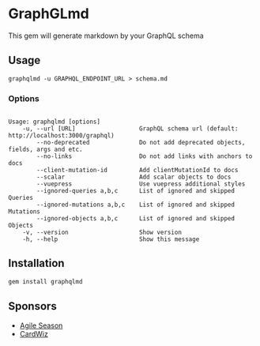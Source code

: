 # GraphGLmd

This gem will generate markdown by your GraphQL schema

## Usage
```
graphqlmd -u GRAPHQL_ENDPOINT_URL > schema.md
```

### Options
```

Usage: graphqlmd [options]
    -u, --url [URL]                  GraphQL schema url (default: http://localhost:3000/graphql)
        --no-deprecated              Do not add deprecated objects, fields, args and etc.
        --no-links                   Do not add links with anchors to docs
        --client-mutation-id         Add clientMutationId to docs
        --scalar                     Add scalar objects to docs
        --vuepress                   Use vuepress additional styles
        --ignored-queries a,b,c      List of ignored and skipped Queries
        --ignored-mutations a,b,c    List of ignored and skipped Mutations
        --ignored-objects a,b,c      List of ignored and skipped Objects
    -v, --version                    Show version
    -h, --help                       Show this message
```

## Installation
```sh
gem install graphqlmd
```

## Sponsors

- [Agile Season](https://agileseason.com/)
- [CardWiz](https://cardwiz.com/)
